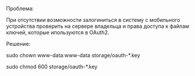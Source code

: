 Проблема: 

При отсутствии возможности залогиниться в систему с мобильного устройства проверить на сервере владельца и права доступа к файлам ключей, 
которые ипользуются в OAuth2.

Решение: 

sudo chown www-data:www-data storage/oauth-*.key

sudo chmod 600 storage/oauth-*.key
